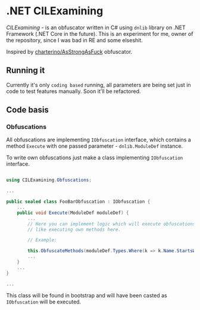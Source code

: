 # .NET CILExamining

*CILExamining* - is an obfuscator written in C# using `dnlib` library on .NET Framework (.NET Core in the future). This is an experiment for me, owner of the repository, since I was 
bad in RE and some elseshit.

Inspired by [charterino/AsStrongAsFuck](https://github.com/charterino/AsStrongAsFuck) obfuscator.

## Running it

Currently it's only `coding based` running, all parameters are being set just in code to test features manually. Soon it'll be refactored.

## Code basis

### Obfuscations

All obfuscations are implementing `IObfuscation` interface, which contains a method `Execute` with one passed parameter - `dnlib.ModuleDef` instance.

To write own obfuscations just make a class implementing `IObfuscation` interface.

```C#

using CILExamining.Obfuscations;

...

public sealed class FooBarObfuscation : IObfuscation {
    ...
    public void Execute(ModuleDef moduleDef) {
        ...
        // Here you can implement logic which will execute obfuscations
        // like executing own methods here.

        // Example:

        this.ObfuscateMethods(moduleDef.Types.Where(k => k.Name.StartsWith("DoObfuscate_")));
        ...
    }
    ...
}

...
```

This class will be found in bootstrap and will have been casted as 
`IObfuscation` will be executed.
